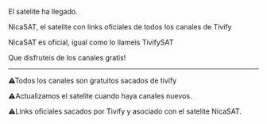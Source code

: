El satelite ha llegado.

NicaSAT, el satelite con links oficiales de todos los canales de Tivify

NicaSAT es oficial, igual como lo llameis TivifySAT

Que disfruteis de los canales gratis!

-----------------------------------------------------------------------------

⚠Todos los canales son gratuitos sacados de tivify

⚠Actualizamos el satelite cuando haya canales nuevos.

⚠Links oficiales sacados por Tivify y asociado con el satelite NicaSAT.
